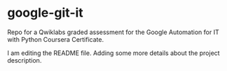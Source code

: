 # google-git-it
Repo for a Qwiklabs graded assessment for the Google Automation for IT with Python Coursera Certificate.

I am editing the README file. Adding some more details about the project description.
